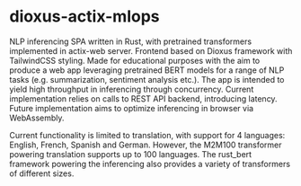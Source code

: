 # dioxus-actix-mlops
NLP inferencing SPA written in Rust, with pretrained transformers implemented in actix-web server. Frontend based on Dioxus framework with TailwindCSS styling. Made for educational purposes with the aim to produce a web app leveraging pretrained BERT models for a range of NLP tasks (e.g. summarization, sentiment analysis etc.). The app is intended to yield high throughput in inferencing through concurrency. Current implementation relies on calls to REST API backend, introducing latency. Future implementation aims to optimize inferencing in browser via WebAssembly.

Current functionality is limited to translation, with support for 4 languages: English, French, Spanish and German. However, the M2M100 transformer powering translation supports up to 100 languages. The rust_bert framework powering the inferencing also provides a variety of transformers of different sizes.

